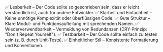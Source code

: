 ✅ Lesbarkeit – Der Code sollte so geschrieben sein, dass er leicht verständlich ist, auch für andere Entwickler.
✅ Klarheit und Einfachheit – Keine unnötige Komplexität oder überflüssigen Code.
✅ Gute Struktur – Klare Modul- und Funktionsaufteilung mit sprechenden Namen.
✅ Wiederverwendbarkeit – Vermeidung von Redundanzen (DRY-Prinzip: "Don't Repeat Yourself").
✅ Testbarkeit – Der Code sollte einfach zu testen sein (z. B. durch Unit-Tests).
✅ Einheitlicher Stil – Konsistente Formatierung und Konventionen.
